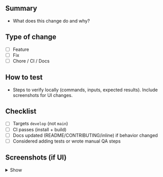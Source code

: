 ## Summary

- What does this change do and why?

## Type of change

- [ ] Feature
- [ ] Fix
- [ ] Chore / CI / Docs

## How to test

- Steps to verify locally (commands, inputs, expected results). Include screenshots for UI changes.

## Checklist

- [ ] Targets `develop` (not `main`)
- [ ] CI passes (install + build)
- [ ] Docs updated (README/CONTRIBUTING/inline) if behavior changed
- [ ] Considered adding tests or wrote manual QA steps

## Screenshots (if UI)

<details>
<summary>Show</summary>

</details>

